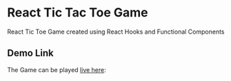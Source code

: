 # React Tic Tac Toe Game

React Tic Toe Game created using React Hooks and Functional Components

## Demo Link

The Game can be played [live here](https://react-tic-tac-toe-tawny.vercel.app/):
